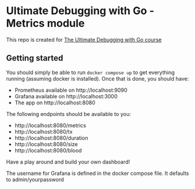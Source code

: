 # Ultimate Debugging with Go - Metrics module
This repo is created for [The Ultimate Debugging with Go course](https://www.bytesizego.com/the-ultimate-guide-to-debugging-with-go)

## Getting started
You should simply be able to run `docker compose up` to get everything running (assuming docker is installed).
Once that is done, you should have:
- Prometheus available on http://localhost:9090
- Grafana available on http://localhost:3000
- The app on http://localhost:8080

The following endpoints should be available to you:
- http://localhost:8080/metrics
- http://localhost:8080/tx
- http://localhost:8080/duration
- http://localhost:8080/size
- http://localhost:8080/blood

Have a play around and build your own dashboard!

The username for Grafana is defined in the docker compose file. It defaults to admin/yourpassword

